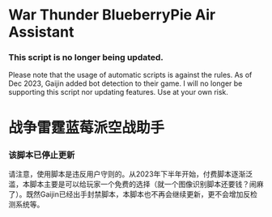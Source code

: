 # War Thunder BlueberryPie Air Assistant
### This script is no longer being updated.
Please note that the usage of automatic scripts is against the rules. As of Dec 2023, Gaijin added bot detection to their game. I will no longer be supporting this script nor updating features. Use at your own risk.

# 战争雷霆蓝莓派空战助手
### 该脚本已停止更新
请注意，使用脚本是违反用户守则的。从2023年下半年开始，付费脚本逐渐泛滥，本脚本主要是可以给玩家一个免费的选择（就一个图像识别脚本还要钱？闹麻了）。既然Gaijin已经出手封禁脚本，本脚本也不再会继续更新，更不会增加反检测系统等。
